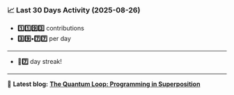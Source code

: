 <!--START_STATS-->
### 📈 Last 30 Days Activity (2025-08-26)  
- **1️⃣1️⃣9️⃣3️⃣** contributions  
- **3️⃣9️⃣•7️⃣7️⃣** per day
---
- **🎱7️⃣** day streak!
---
📝 **Latest blog:** [**The Quantum Loop: Programming in Superposition**](https://andriak.com/blog/quantum-loop)
<!--END_STATS-->
